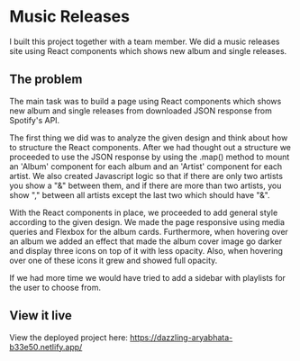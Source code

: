 # Music Releases

I built this project together with a team member. We did a music releases site using React components which shows new album and single releases.


## The problem

The main task was to build a page using React components which shows new album and single releases from downloaded JSON response from Spotify's API.

The first thing we did was to analyze the given design and think about how to structure the React components. After we had thought out a structure we proceeded to use the JSON response by using the .map() method to mount an 'Album' component for each album and an 'Artist' component for each artist. We also created Javascript logic so that if there are only two artists you show a "&" between them, and if there are more than two artists, you show "," between all artists except the last two which should have "&".

With the React components in place, we proceeded to add general style according to the given design. We made the page responsive using media queries and Flexbox for the album cards. Furthermore, when hovering over an album we added an effect that made the album cover image go darker and display three icons on top of it with less opacity. Also, when hovering over one of these icons it grew and showed full opacity.

If we had more time we would have tried to add a sidebar with playlists for the user to choose from.


## View it live

View the deployed project here: https://dazzling-aryabhata-b33e50.netlify.app/
